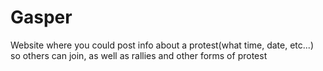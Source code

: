 # Gasper
Website where you could post info about a protest(what time, date, etc...) so others can join, as well as rallies and other forms of protest
